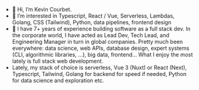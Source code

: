 - 👋 Hi, I’m Kevin Courbet.
- 👀 I’m interested in Typescript, React / Vue, Serverless, Lambdas, Golang, CSS (Tailwind), Python, data pipelines, frontend design
- 🌱 I have 7+ years of experience building software as a full stack dev. In the corporate world, I have acted as Lead Dev, Tech Lead, and Engineering Manager in turn in global companies. Pretty much been everywhere: data science, web APIs, database design, expert systems (CLI, algorithmic libraries, ...), big data, frontend... What I enjoy the most lately is full stack web development.
- Lately, my stack of choice is serverless, Vue 3 (Nuxt) or React (Next), Typescript, Tailwind, Golang for backend for speed if needed, Python for data science and exploration etc.

<!---
kevin-courbet/kevin-courbet is a ✨ special ✨ repository because its `README.md` (this file) appears on your GitHub profile.
You can click the Preview link to take a look at your changes.
--->
